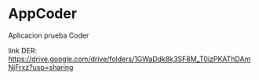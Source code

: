 # AppCoder
Aplicacion prueba Coder

link DER: https://drive.google.com/drive/folders/1GWaDdk8k3SF8M_T0izPKAThDAmNjFrxz?usp=sharing
